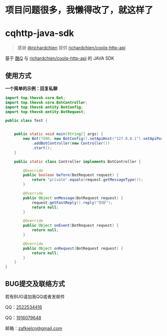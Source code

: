 # 项目问题很多，我懒得改了，就这样了

# cqhttp-java-sdk 

> 感谢 [@richardchien](https://github.com/richardchien) 提供 [richardchien/coolq-http-api](https://github.com/richardchien/coolq-http-api)

基于 [酷Q](https://cqp.cc/) 与 [richardchien/coolq-http-api](https://github.com/richardchien/coolq-http-api) 的 JAVA SDK

## 使用方式

**一个简单的示例：回复私聊**

```java
import top.thevsk.core.Bot;
import top.thevsk.core.BotController;
import top.thevsk.entity.BotConfig;
import top.thevsk.entity.BotRequest;

public class Test {


    public static void main(String[] args) {
        new Bot(7800, new BotConfig().setApiHost("127.0.0.1").setApiPort(5700))
            .addBotController(new Controller())
            .start();
    }

    public static class Controller implements BotController {

        @Override
        public boolean before(BotRequest request) {
            return "private".equals(request.getMessageType());
        }

        @Override
        public Object onMessage(BotRequest request) {
            request.getFastReply().reply("你好");
            return null;
        }

        @Override
        public Object onEvent(BotRequest request) {
            return null;
        }

        @Override
        public Object onRequest(BotRequest request) {
            return null;
        }
    }
}
```

## BUG提交及联络方式

若有BUG请加我QQ或者发邮件

QQ：[2522534416](http://wpa.qq.com/msgrd?v=3&uin=2522534416&site=qq&menu=yes)

QQ：[1916079648](http://wpa.qq.com/msgrd?v=3&uin=1916079648&site=qq&menu=yes)

邮箱：zafkielcn@gmail.com
